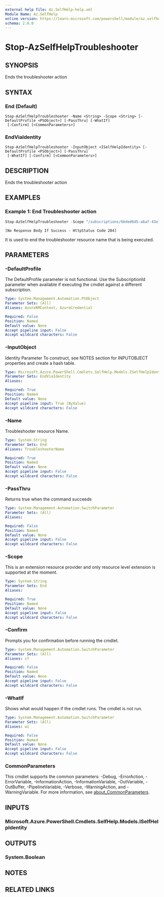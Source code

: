 ```yaml
---
external help file: Az.SelfHelp-help.xml
Module Name: Az.SelfHelp
online version: https://learn.microsoft.com/powershell/module/az.selfhelp/stop-azselfhelptroubleshooter
schema: 2.0.0
---
```


# Stop-AzSelfHelpTroubleshooter

## SYNOPSIS
Ends the troubleshooter action

## SYNTAX

### End (Default)
```
Stop-AzSelfHelpTroubleshooter -Name <String> -Scope <String> [-DefaultProfile <PSObject>] [-PassThru] [-WhatIf]
 [-Confirm] [<CommonParameters>]
```

### EndViaIdentity
```
Stop-AzSelfHelpTroubleshooter -InputObject <ISelfHelpIdentity> [-DefaultProfile <PSObject>] [-PassThru]
 [-WhatIf] [-Confirm] [<CommonParameters>]
```

## DESCRIPTION
Ends the troubleshooter action

## EXAMPLES

### Example 1: End Troubleshooter action
```powershell
Stop-AzSelfHelpTroubleshooter -Scope "/subscriptions/6bded6d5-a6af-43e1-96d3-bf71f6f5f8ba" -Name "02d59989-f8a9-4b69-9919-1ef51df4eff6"
```

```output
[No Response Body If Success - HttpStatus Code 204]
```

It is used to end the troubleshooter resource name that is being executed.

## PARAMETERS

### -DefaultProfile
The DefaultProfile parameter is not functional.
Use the SubscriptionId parameter when available if executing the cmdlet against a different subscription.

```yaml
Type: System.Management.Automation.PSObject
Parameter Sets: (All)
Aliases: AzureRMContext, AzureCredential

Required: False
Position: Named
Default value: None
Accept pipeline input: False
Accept wildcard characters: False
```

### -InputObject
Identity Parameter
To construct, see NOTES section for INPUTOBJECT properties and create a hash table.

```yaml
Type: Microsoft.Azure.PowerShell.Cmdlets.SelfHelp.Models.ISelfHelpIdentity
Parameter Sets: EndViaIdentity
Aliases:

Required: True
Position: Named
Default value: None
Accept pipeline input: True (ByValue)
Accept wildcard characters: False
```

### -Name
Troubleshooter resource Name.

```yaml
Type: System.String
Parameter Sets: End
Aliases: TroubleshooterName

Required: True
Position: Named
Default value: None
Accept pipeline input: False
Accept wildcard characters: False
```

### -PassThru
Returns true when the command succeeds

```yaml
Type: System.Management.Automation.SwitchParameter
Parameter Sets: (All)
Aliases:

Required: False
Position: Named
Default value: None
Accept pipeline input: False
Accept wildcard characters: False
```

### -Scope
This is an extension resource provider and only resource level extension is supported at the moment.

```yaml
Type: System.String
Parameter Sets: End
Aliases:

Required: True
Position: Named
Default value: None
Accept pipeline input: False
Accept wildcard characters: False
```

### -Confirm
Prompts you for confirmation before running the cmdlet.

```yaml
Type: System.Management.Automation.SwitchParameter
Parameter Sets: (All)
Aliases: cf

Required: False
Position: Named
Default value: None
Accept pipeline input: False
Accept wildcard characters: False
```

### -WhatIf
Shows what would happen if the cmdlet runs.
The cmdlet is not run.

```yaml
Type: System.Management.Automation.SwitchParameter
Parameter Sets: (All)
Aliases: wi

Required: False
Position: Named
Default value: None
Accept pipeline input: False
Accept wildcard characters: False
```

### CommonParameters
This cmdlet supports the common parameters: -Debug, -ErrorAction, -ErrorVariable, -InformationAction, -InformationVariable, -OutVariable, -OutBuffer, -PipelineVariable, -Verbose, -WarningAction, and -WarningVariable. For more information, see [about_CommonParameters](http://go.microsoft.com/fwlink/?LinkID=113216).

## INPUTS

### Microsoft.Azure.PowerShell.Cmdlets.SelfHelp.Models.ISelfHelpIdentity

## OUTPUTS

### System.Boolean

## NOTES

## RELATED LINKS
